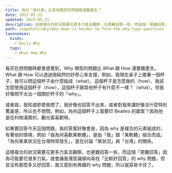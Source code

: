 ```yaml
---
title: 為何「為什麼」比其他類型的問題都還難產生？
date: 2022-05-31
updated: 2022-05-31
description: 這樣複合的狀況需要花更多力氣去觀察，也更難回答一些，而這個「更難回答」因為可能要花很多力氣，就會讓我潛意識傾向尋找「比較好回答」的 why 問題
path: snapshots/why/why-does-it-harder-to-form-the-why-type-questions
taxonomies:
  kinds: 
    - Daily Why
  tags: 
    - What How Why
---
```


每天在想問題時都會感覺到，Why 類型的問題比 What 跟 How 還要難產生。What 跟 How 可以透過很純然的好奇心來支撐，例如，我現在桌子上擺著一個杯子，我可以問這個杯子由什麼組成（what）、這個杯子是怎麼做的（how）、我該怎麼使用這個杯子（how），這個杯子跟其他杯子有什麼不一樣？（what），但我好像問不太出一個關於杯子的「why」。

或者說，我知道即使我問了，我好像也回答不出來，或者對我來講好像沒什麼特別驚喜感，所以也不想問。例如，為何這個杯子上面要印 Beatles 的圖案？因為他是在利物浦賣的，觀光客喜歡呀。

如果要回答今天這個問題，我的答案好像會是，因為 why 是複合的元素組成的，有著他的情境，例如「我為何喜歡某軟體」，是由「我」跟「某軟體」組合而成。「為何某某狀況在台灣時常發生」，是在討論「某狀況」與「台灣」的關係。

這樣複合的狀況需要花更多力氣去觀察，也更難回答一些，而這個「更難回答」因為可能要花很多力氣，就會讓我潛意識傾向尋找「比較好回答」的 why 問題，但並沒有那麼多又好回答，我又感到有興趣的 why 問題，所以就容易卡住了。